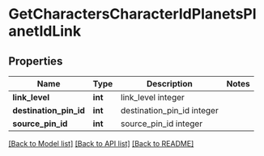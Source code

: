 # GetCharactersCharacterIdPlanetsPlanetIdLink

## Properties
Name | Type | Description | Notes
------------ | ------------- | ------------- | -------------
**link_level** | **int** | link_level integer | 
**destination_pin_id** | **int** | destination_pin_id integer | 
**source_pin_id** | **int** | source_pin_id integer | 

[[Back to Model list]](../README.md#documentation-for-models) [[Back to API list]](../README.md#documentation-for-api-endpoints) [[Back to README]](../README.md)


